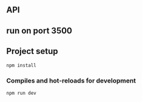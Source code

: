 ## API
## run on port 3500

## Project setup
```
npm install
```

### Compiles and hot-reloads for development
```
npm run dev
```